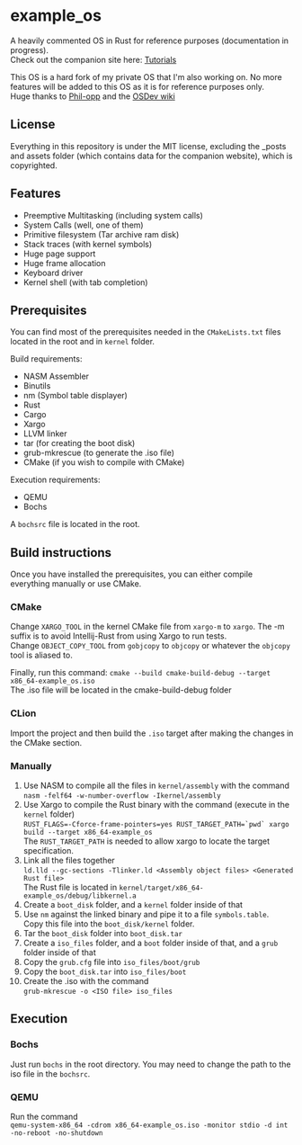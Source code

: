 # example_os
A heavily commented OS in Rust for reference purposes (documentation in progress).  
Check out the companion site here: [Tutorials](https://techno-coder.github.io/example_os/)

This OS is a hard fork of my private OS that I'm also working on. No more features will be added to this OS as it is for reference purposes only.  
Huge thanks to [Phil-opp](https://os.phil-opp.com) and the [OSDev wiki](https://wiki.osdev.org)

## License
Everything in this repository is under the MIT license, excluding the _posts and assets folder (which contains data for the companion website), which is copyrighted. 

## Features
- Preemptive Multitasking (including system calls)
- System Calls (well, one of them)
- Primitive filesystem (Tar archive ram disk)
- Stack traces (with kernel symbols)
- Huge page support
- Huge frame allocation
- Keyboard driver
- Kernel shell (with tab completion)

## Prerequisites
You can find most of the prerequisites needed in the `CMakeLists.txt` files located in the root and in `kernel` folder.

Build requirements:
- NASM Assembler
- Binutils
- nm (Symbol table displayer)
- Rust
- Cargo
- Xargo
- LLVM linker
- tar (for creating the boot disk)
- grub-mkrescue (to generate the .iso file)
- CMake (if you wish to compile with CMake)

Execution requirements:
- QEMU
- Bochs

A `bochsrc` file is located in the root.

## Build instructions
Once you have installed the prerequisites, you can either compile everything manually or use CMake.

### CMake
Change `XARGO_TOOL` in the kernel CMake file from `xargo-m` to `xargo`. The -m suffix is to avoid Intellij-Rust from using Xargo to run tests.  
Change `OBJECT_COPY_TOOL` from `gobjcopy` to `objcopy` or whatever the `objcopy` tool is aliased to.

Finally, run this command:
`cmake --build cmake-build-debug --target x86_64-example_os.iso`  
The .iso file will be located in the cmake-build-debug folder

### CLion
Import the project and then build the `.iso` target after making the changes in the CMake section.

### Manually
1. Use NASM to compile all the files in `kernel/assembly` with the command  
`nasm -felf64 -w-number-overflow -Ikernel/assembly`  
2. Use Xargo to compile the Rust binary with the command (execute in the `kernel` folder)  
``RUST_FLAGS=-Cforce-frame-pointers=yes RUST_TARGET_PATH=`pwd` xargo build --target x86_64-example_os``  
The `RUST_TARGET_PATH` is needed to allow xargo to locate the target specification.
3. Link all the files together  
`ld.lld --gc-sections -Tlinker.ld <Assembly object files> <Generated Rust file>`  
The Rust file is located in `kernel/target/x86_64-example_os/debug/libkernel.a`  
4. Create a `boot_disk` folder, and a `kernel` folder inside of that
5. Use `nm` against the linked binary and pipe it to a file `symbols.table`.  
Copy this file into the `boot_disk/kernel` folder.
6. Tar the `boot_disk` folder into `boot_disk.tar`
7. Create a `iso_files` folder, and a `boot` folder inside of that, and a `grub` folder inside of that
8. Copy the `grub.cfg` file into `iso_files/boot/grub`
9. Copy the `boot_disk.tar` into `iso_files/boot`
10. Create the .iso with the command  
`grub-mkrescue -o <ISO file> iso_files`

## Execution
### Bochs
Just run `bochs` in the root directory. You may need to change the path to the iso file in the `bochsrc`.
### QEMU
Run the command  
`qemu-system-x86_64 -cdrom x86_64-example_os.iso -monitor stdio -d int -no-reboot -no-shutdown`
